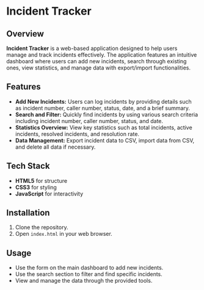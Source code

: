 
# Incident Tracker

## Overview
**Incident Tracker** is a web-based application designed to help users manage and track incidents effectively. The application features an intuitive dashboard where users can add new incidents, search through existing ones, view statistics, and manage data with export/import functionalities.

## Features
- **Add New Incidents:** Users can log incidents by providing details such as incident number, caller number, status, date, and a brief summary.
- **Search and Filter:** Quickly find incidents by using various search criteria including incident number, caller number, status, and date.
- **Statistics Overview:** View key statistics such as total incidents, active incidents, resolved incidents, and resolution rate.
- **Data Management:** Export incident data to CSV, import data from CSV, and delete all data if necessary.

## Tech Stack
- **HTML5** for structure
- **CSS3** for styling
- **JavaScript** for interactivity

## Installation
1. Clone the repository.
2. Open `index.html` in your web browser.

## Usage
- Use the form on the main dashboard to add new incidents.
- Use the search section to filter and find specific incidents.
- View and manage the data through the provided tools.

